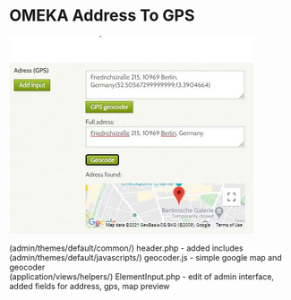 # OMEKA Address To GPS
![priview](https://github.com/danalw/OMEKA-Address-To-GPS/blob/main/geocoder_omeka.JPG)</br>

 
(admin/themes/default/common/) header.php - added includes</br>
(admin/themes/default/javascripts/) geocoder.js - simple google map and geocoder</br>
(application/views/helpers/) ElementInput.php - edit of admin interface, added fields for address, gps, map preview</br>
